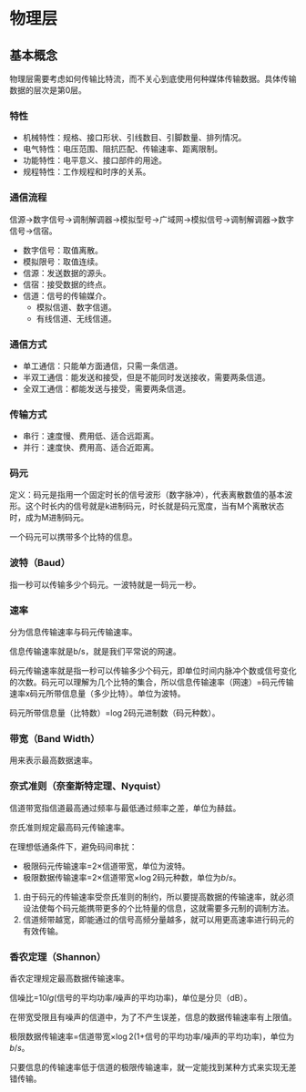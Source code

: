 # 物理层

## 基本概念

物理层需要考虑如何传输比特流，而不关心到底使用何种媒体传输数据。具体传输数据的层次是第0层。

### 特性

+ 机械特性：规格、接口形状、引线数目、引脚数量、排列情况。
+ 电气特性：电压范围、阻抗匹配、传输速率、距离限制。
+ 功能特性：电平意义、接口部件的用途。
+ 规程特性：工作规程和时序的关系。

### 通信流程

信源->数字信号->调制解调器->模拟型号->广域网->模拟信号->调制解调器->数字信号->信宿。

+ 数字信号：取值离散。
+ 模拟限号：取值连续。
+ 信源：发送数据的源头。
+ 信宿：接受数据的终点。
+ 信道：信号的传输媒介。
  + 模拟信道、数字信道。
  + 有线信道、无线信道。

### 通信方式

+ 单工通信：只能单方面通信，只需一条信道。
+ 半双工通信：能发送和接受，但是不能同时发送接收，需要两条信道。
+ 全双工通信：都能发送与接受，需要两条信道。

### 传输方式

+ 串行：速度慢、费用低、适合远距离。
+ 并行：速度快、费用高、适合近距离。

### 码元

定义：码元是指用一个固定时长的信号波形（数字脉冲），代表离散数值的基本波形。这个时长内的信号就是k进制码元，时长就是码元宽度，当有M个离散状态时，成为M进制码元。

一个码元可以携带多个比特的信息。

### 波特（Baud）

指一秒可以传输多少个码元。一波特就是一码元一秒。

### 速率

分为信息传输速率与码元传输速率。

信息传输速率就是b/s，就是我们平常说的网速。

码元传输速率就是指一秒可以传输多少个码元，即单位时间内脉冲个数或信号变化的次数。码元可以理解为几个比特的集合，所以信息传输速率（网速）=码元传输速率x码元所带信息量（多少比特）。单位为波特。

码元所带信息量（比特数）=$\log2$码元进制数（码元种数）。

### 带宽（Band Width）

用来表示最高数据速率。

### 奈式准则（奈奎斯特定理、Nyquist）

信道带宽指信道最高通过频率与最低通过频率之差，单位为赫兹。

奈氏准则规定最高码元传输速率。

在理想低通条件下，避免码间串扰：

+ 极限码元传输速率=2×信道带宽，单位为波特。
+ 极限数据传输速率=2×信道带宽×$\log2$码元种数，单位为$b/s$。

1. 由于码元的传输速率受奈氏准则的制约，所以要提高数据的传输速率，就必须设法使每个码元能携带更多的个比特量的信息，这就需要多元制的调制方法。
2. 信道频带越宽，即能通过的信号高频分量越多，就可以用更高速率进行码元的有效传输。

### 香农定理（Shannon）

香农定理规定最高数据传输速率。

信噪比=10$lg$(信号的平均功率/噪声的平均功率)，单位是分贝（dB）。

在带宽受限且有噪声的信道中，为了不产生误差，信息的数据传输速率有上限值。

极限数据传输速率=信道带宽×$\log2$(1+信号的平均功率/噪声的平均功率)，单位为$b/s$。

只要信息的传输速率低于信道的极限传输速率，就一定能找到某种方式来实现无差错传输。
